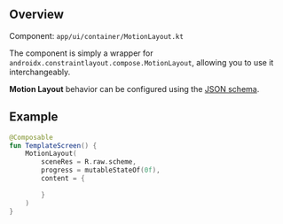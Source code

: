 ## Overview

Component: `app/ui/container/MotionLayout.kt`

The component is simply a wrapper for `androidx.constraintlayout.compose.MotionLayout`, allowing you to use it interchangeably.

**Motion Layout** behavior can be configured using the [JSON schema](https://github.com/androidx/constraintlayout/wiki/Compose-MotionLayout-JSON-Syntax).

## Example

```kotlin
@Composable
fun TemplateScreen() {
    MotionLayout(
        sceneRes = R.raw.scheme,
        progress = mutableStateOf(0f),
        content = {
            
        }
    )
}
```